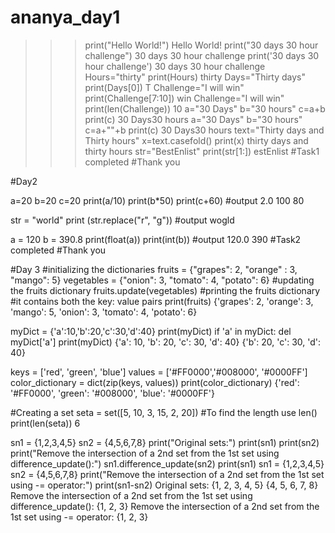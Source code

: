 # ananya_day1
>>>print("Hello World!")
Hello World!
>>>print("30 days 30 hour challenge")
30 days 30 hour challenge
>>> print('30 days 30 hour challenge')
30 days 30 hour challenge
>>>Hours="thirty"
>>> print(Hours)
thirty
>>>Days="Thirty days"
>>> print(Days[0])
T
>>> Challenge="I will win"
>>> print(Challenge[7:10])
win
>>> Challenge="I will win"
>>> print(len(Challenge))
10
>>> a="30 Days"
>>> b="30 hours"
>>> c=a+b
>>> print(c)
30 Days30 hours
>>> a="30 Days"
>>> b="30 hours"
>>> c=a+""+b
>>> print(c)
30 Days30 hours
>>> text="Thirty days and Thirty hours"
>>> x=text.casefold()
>>> print(x)
thirty days and thirty hours
>>> str="BestEnlist"
>>> print(str[1:])
estEnlist
#Task1 completed
#Thank you

#Day2

a=20
b=20
c=20
print(a/10)
print(b*50)
print(c+60)
#output
2.0
100
80

str = "world"
print (str.replace("r", "g"))
#output
wogld

a = 120
b = 390.8
print(float(a))
print(int(b))
#output
120.0
390
#Task2 completed
#Thank you

#Day 3
#initializing the dictionaries
fruits = {"grapes": 2, "orange" : 3, "mango": 5}
vegetables = {"onion": 3, "tomato": 4, "potato": 6}
#updating the fruits dictionary
fruits.update(vegetables)
#printing the fruits dictionary
#it contains both the key: value pairs
print(fruits)
{'grapes': 2, 'orange': 3, 'mango': 5, 'onion': 3, 'tomato': 4, 'potato': 6}


myDict = {'a':10,'b':20,'c':30,'d':40}
print(myDict)
if 'a' in myDict: 
    del myDict['a']
print(myDict)
{'a': 10, 'b': 20, 'c': 30, 'd': 40}
{'b': 20, 'c': 30, 'd': 40}

keys = ['red', 'green', 'blue']
values = ['#FF0000','#008000', '#0000FF']
color_dictionary = dict(zip(keys, values))
print(color_dictionary)
{'red': '#FF0000', 'green': '#008000', 'blue': '#0000FF'}

#Creating a set
seta = set([5, 10, 3, 15, 2, 20])
#To find the length use len()
print(len(seta))
6

sn1 = {1,2,3,4,5}
sn2 = {4,5,6,7,8}
print("Original sets:")
print(sn1)
print(sn2)
print("Remove the intersection of a 2nd set from the 1st set using difference_update():")
sn1.difference_update(sn2)
print(sn1)
sn1 = {1,2,3,4,5}
sn2 = {4,5,6,7,8}
print("Remove the intersection of a 2nd set from the 1st set using -= operator:")
print(sn1-sn2)
Original sets:
{1, 2, 3, 4, 5}
{4, 5, 6, 7, 8}
Remove the intersection of a 2nd set from the 1st set using difference_update():
{1, 2, 3}
Remove the intersection of a 2nd set from the 1st set using -= operator:
{1, 2, 3}
